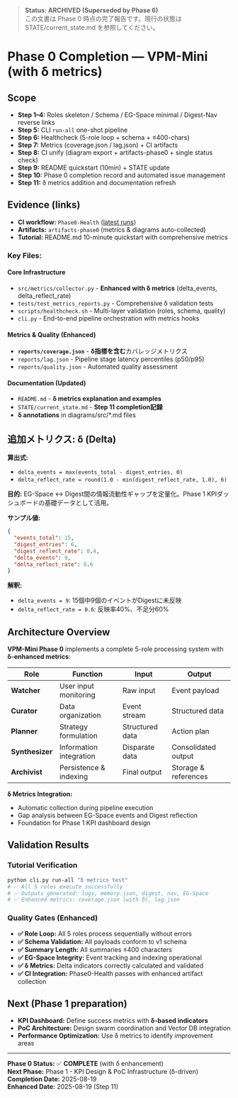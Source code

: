 > **Status: ARCHIVED (Superseded by Phase 6)**  
> この文書は Phase 0 時点の完了報告です。現行の状態は STATE/current_state.md を参照してください。

# Phase 0 Completion — VPM-Mini (with δ metrics)

## Scope
- **Step 1–4:** Roles skeleton / Schema / EG-Space minimal / Digest-Nav reverse links
- **Step 5:** CLI `run-all` one-shot pipeline
- **Step 6:** Healthcheck (5-role loop + schema + ≤400-chars)
- **Step 7:** Metrics (coverage.json / lag.json) + CI artifacts
- **Step 8:** CI unify (diagram export + artifacts-phase0 + single status check)
- **Step 9:** README quickstart (10min) + STATE update
- **Step 10:** Phase 0 completion record and automated issue management
- **Step 11:** δ metrics addition and documentation refresh

## Evidence (links)
- **CI workflow:** `Phase0-Health` ([latest runs](https://github.com/HirakuArai/vpm-mini/actions/workflows/ci.yml))
- **Artifacts:** `artifacts-phase0` (metrics & diagrams auto-collected)
- **Tutorial:** README.md 10-minute quickstart with comprehensive metrics

### Key Files:
#### Core Infrastructure
- `src/metrics/collector.py` - **Enhanced with δ metrics** (delta_events, delta_reflect_rate)
- `tests/test_metrics_reports.py` - Comprehensive δ validation tests
- `scripts/healthcheck.sh` - Multi-layer validation (roles, schema, quality)
- `cli.py` - End-to-end pipeline orchestration with metrics hooks

#### Metrics & Quality (Enhanced)
- **`reports/coverage.json`** - **δ指標を含む**カバレッジメトリクス
- `reports/lag.json` - Pipeline stage latency percentiles (p50/p95)
- `reports/quality.json` - Automated quality assessment

#### Documentation (Updated)
- `README.md` - **δ metrics explanation and examples**
- `STATE/current_state.md` - **Step 11 completion記録**
- **δ annotations** in diagrams/src/*.md files

## 追加メトリクス: δ (Delta)

**算出式:**
- `delta_events = max(events_total - digest_entries, 0)`
- `delta_reflect_rate = round(1.0 - min(digest_reflect_rate, 1.0), 6)`

**目的:**
EG-Space ↔ Digest間の情報流動性ギャップを定量化。Phase 1 KPIダッシュボードの基礎データとして活用。

**サンプル値:**
```json
{
  "events_total": 15,
  "digest_entries": 6,
  "digest_reflect_rate": 0.4,
  "delta_events": 9,
  "delta_reflect_rate": 0.6
}
```

**解釈:**
- `delta_events = 9`: 15個中9個のイベントがDigestに未反映
- `delta_reflect_rate = 0.6`: 反映率40%、不足分60%

## Architecture Overview

**VPM-Mini Phase 0** implements a complete 5-role processing system with **δ-enhanced metrics**:

| Role | Function | Input | Output |
|------|----------|-------|--------|
| **Watcher** | User input monitoring | Raw input | Event payload |
| **Curator** | Data organization | Event stream | Structured data |
| **Planner** | Strategy formulation | Structured data | Action plan |
| **Synthesizer** | Information integration | Disparate data | Consolidated output |
| **Archivist** | Persistence & indexing | Final output | Storage & references |

**δ Metrics Integration:**
- Automatic collection during pipeline execution
- Gap analysis between EG-Space events and Digest reflection
- Foundation for Phase 1 KPI dashboard design

## Validation Results

### Tutorial Verification
```bash
python cli.py run-all "δ metrics test"
# ✅ All 5 roles execute successfully
# ✅ Outputs generated: logs, memory.json, digest, nav, EG-Space
# ✅ Enhanced metrics: coverage.json (with δ), lag.json
```

### Quality Gates (Enhanced)
- **✅ Role Loop:** All 5 roles process sequentially without errors
- **✅ Schema Validation:** All payloads conform to v1 schema
- **✅ Summary Length:** All summaries ≤400 characters
- **✅ EG-Space Integrity:** Event tracking and indexing operational
- **✅ δ Metrics:** Delta indicators correctly calculated and validated
- **✅ CI Integration:** Phase0-Health passes with enhanced artifact collection

## Next (Phase 1 preparation)
- **KPI Dashboard:** Define success metrics with **δ-based indicators**
- **PoC Architecture:** Design swarm coordination and Vector DB integration
- **Performance Optimization:** Use δ metrics to identify improvement areas

---

**Phase 0 Status:** ✅ **COMPLETE** (with δ enhancement)  
**Next Phase:** Phase 1 - KPI Design & PoC Infrastructure (δ-driven)  
**Completion Date:** 2025-08-19  
**Enhanced Date:** 2025-08-19 (Step 11)